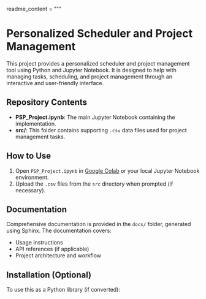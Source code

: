 readme_content = """
# Personalized Scheduler and Project Management

This project provides a personalized scheduler and project management tool using Python and Jupyter Notebook. It is designed to help with managing tasks, scheduling, and project management through an interactive and user-friendly interface.

## Repository Contents
- **PSP_Project.ipynb**: The main Jupyter Notebook containing the implementation.
- **src/**: This folder contains supporting `.csv` data files used for project management tasks.

## How to Use
1. Open `PSP_Project.ipynb` in [Google Colab](https://colab.research.google.com/) or your local Jupyter Notebook environment.
2. Upload the `.csv` files from the `src` directory when prompted (if necessary).

## Documentation
Comprehensive documentation is provided in the `docs/` folder, generated using Sphinx. The documentation covers:
- Usage instructions
- API references (if applicable)
- Project architecture and workflow

## Installation (Optional)
To use this as a Python library (if converted):
